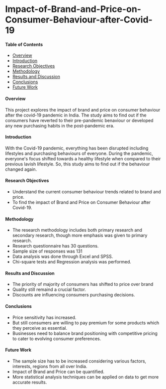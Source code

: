# Impact-of-Brand-and-Price-on-Consumer-Behaviour-after-Covid-19

#### Table of Contents
- [Overview](#overview)
- [Introduction](#introduction)
- [Research Objectives](#research-objectives)
- [Methodology](#methodology)
- [Results and Discussion](#results-and-discussion)
- [Conclusions](#conclusions)
- [Future Work](#future-work)

#### Overview
This project explores the impact of brand and price on consumer behaviour after the covid-19 pandemic in India. The study aims to find out if the consumers have reverted to their pre-pandemic benaviour or developed any new purchasing habits in the post-pandemic era. 

#### Introduction
With the Covid-19 pandemic, everything has been disrupted including lifestyles and purchasing behaviours of everyone. During the pandemic, everyone's focus shifted towards a healthy lifestyle when compared to their previous lavish lifestyle. So, this study aims to find out if the behaviour changed again.

#### Research Objectives
- Understand the current consumer behaviour trends related to brand and price.
- To find the impact of Brand and Price on Consumer Behaviour after Covid-19.
  
#### Methodology
- The research methodology includes both primary research and secondary research, though more emphasis was given to primary research.
- Research questionnaire has 30 questions.
- Sample size of responses was 131
- Data analysis was done through Excel and SPSS.
- Chi-square tests and Regression analysis was performed.
  
#### Results and Discussion
- The priority of majority of consumers has shifted to price over brand
- Quality still remaind a crucial factor.
- Discounts are influencing consumers purchasing decisions.
  
#### Conclusions
- Price sensitivity has increased.
- But still consumers are willing to pay premium for some products which they perceive as essential.
- Businesses need to balance brand positioning with competitive pricing to cater to evolving consumer preferences.
  
#### Future Work
- The sample size has to be increased considering various factors, interests, regions from all over India.
- Impact of Brand and Price can be quantified.
- More statistical analysis techniques can be applied on data to get more accurate results.
